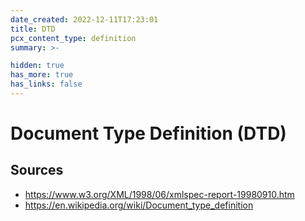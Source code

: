 ```yaml
---
date_created: 2022-12-11T17:23:01
title: DTD
pcx_content_type: definition
summary: >-

hidden: true
has_more: true
has_links: false
---
```


# Document Type Definition (DTD)

## Sources

- https://www.w3.org/XML/1998/06/xmlspec-report-19980910.htm
- https://en.wikipedia.org/wiki/Document_type_definition

